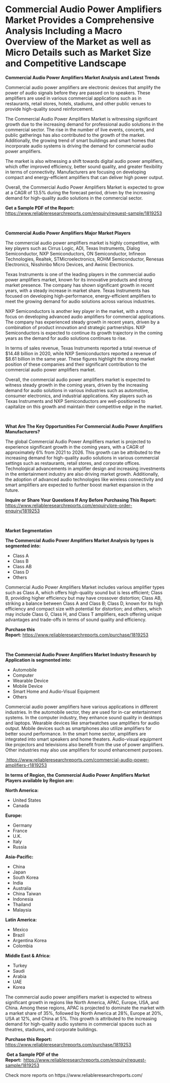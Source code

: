 <p><h1>Commercial Audio Power Amplifiers Market Provides a Comprehensive Analysis Including a Macro Overview of the Market as well as Micro Details such as Market Size and Competitive Landscape</h1></p><p><strong>Commercial Audio Power Amplifiers Market Analysis and Latest Trends</strong></p>
<p><p>Commercial audio power amplifiers are electronic devices that amplify the power of audio signals before they are passed on to speakers. These amplifiers are used in various commercial applications such as in restaurants, retail stores, hotels, stadiums, and other public venues to provide high-quality sound reinforcement.</p><p>The Commercial Audio Power Amplifiers Market is witnessing significant growth due to the increasing demand for professional audio solutions in the commercial sector. The rise in the number of live events, concerts, and public gatherings has also contributed to the growth of the market. Additionally, the growing trend of smart buildings and smart homes that incorporate audio systems is driving the demand for commercial audio power amplifiers.</p><p>The market is also witnessing a shift towards digital audio power amplifiers, which offer improved efficiency, better sound quality, and greater flexibility in terms of connectivity. Manufacturers are focusing on developing compact and energy-efficient amplifiers that can deliver high power output.</p><p>Overall, the Commercial Audio Power Amplifiers Market is expected to grow at a CAGR of 13.5% during the forecast period, driven by the increasing demand for high-quality audio solutions in the commercial sector.</p></p>
<p><strong>Get a Sample PDF of the Report:&nbsp;</strong> <a href="https://www.reliableresearchreports.com/enquiry/request-sample/1819253">https://www.reliableresearchreports.com/enquiry/request-sample/1819253</a></p>
<p>&nbsp;</p>
<p><strong>Commercial Audio Power Amplifiers Major Market Players</strong></p>
<p><p>The commercial audio power amplifiers market is highly competitive, with key players such as Cirrus Logic, ADI, Texas Instruments, Dialog Semiconductor, NXP Semiconductors, ON Semiconductor, Infineon Technologies, Realtek, STMicroelectronics, ROHM Semiconductor, Renesas Electronics, Nisshinbo Micro Devices, and Awinic Electronics.</p><p>Texas Instruments is one of the leading players in the commercial audio power amplifiers market, known for its innovative products and strong market presence. The company has shown significant growth in recent years, with a steady increase in market share. Texas Instruments has focused on developing high-performance, energy-efficient amplifiers to meet the growing demand for audio solutions across various industries.</p><p>NXP Semiconductors is another key player in the market, with a strong focus on developing advanced audio amplifiers for commercial applications. The company has experienced steady growth in recent years, driven by a combination of product innovation and strategic partnerships. NXP Semiconductors is expected to continue its growth trajectory in the coming years as the demand for audio solutions continues to rise.</p><p>In terms of sales revenue, Texas Instruments reported a total revenue of $14.48 billion in 2020, while NXP Semiconductors reported a revenue of $8.61 billion in the same year. These figures highlight the strong market position of these companies and their significant contribution to the commercial audio power amplifiers market.</p><p>Overall, the commercial audio power amplifiers market is expected to witness steady growth in the coming years, driven by the increasing demand for audio solutions in various industries such as automotive, consumer electronics, and industrial applications. Key players such as Texas Instruments and NXP Semiconductors are well-positioned to capitalize on this growth and maintain their competitive edge in the market.</p></p>
<p>&nbsp;</p>
<p><strong>What Are The Key Opportunities For Commercial Audio Power Amplifiers Manufacturers?</strong></p>
<p><p>The global Commercial Audio Power Amplifiers market is projected to experience significant growth in the coming years, with a CAGR of approximately 6% from 2021 to 2026. This growth can be attributed to the increasing demand for high-quality audio solutions in various commercial settings such as restaurants, retail stores, and corporate offices. Technological advancements in amplifier design and increasing investments in the entertainment industry are also driving market growth. Additionally, the adoption of advanced audio technologies like wireless connectivity and smart amplifiers are expected to further boost market expansion in the future.</p></p>
<p><strong>Inquire or Share Your Questions If Any Before Purchasing This Report:</strong> <a href="https://www.reliableresearchreports.com/enquiry/pre-order-enquiry/1819253">https://www.reliableresearchreports.com/enquiry/pre-order-enquiry/1819253</a></p>
<p>&nbsp;</p>
<p><strong>Market Segmentation</strong></p>
<p><strong>The Commercial Audio Power Amplifiers Market Analysis by types is segmented into:</strong></p>
<p><ul><li>Class A</li><li>Class B</li><li>Class AB</li><li>Class D</li><li>Others</li></ul></p>
<p><p>Commercial Audio Power Amplifiers Market includes various amplifier types such as Class A, which offers high-quality sound but is less efficient; Class B, providing higher efficiency but may have crossover distortion; Class AB, striking a balance between Class A and Class B; Class D, known for its high efficiency and compact size with potential for distortion; and others, which may include Class G, Class H, and Class T amplifiers, each offering unique advantages and trade-offs in terms of sound quality and efficiency.</p></p>
<p><strong>Purchase this Report:&nbsp;</strong><a href="https://www.reliableresearchreports.com/purchase/1819253">https://www.reliableresearchreports.com/purchase/1819253</a></p>
<p>&nbsp;</p>
<p><strong>The Commercial Audio Power Amplifiers Market Industry Research by Application is segmented into:</strong></p>
<p><ul><li>Automobile</li><li>Computer</li><li>Wearable Device</li><li>Mobile Device</li><li>Smart Home and Audio-Visual Equipment</li><li>Others</li></ul></p>
<p><p>Commercial audio power amplifiers have various applications in different industries. In the automobile sector, they are used for in-car entertainment systems. In the computer industry, they enhance sound quality in desktops and laptops. Wearable devices like smartwatches use amplifiers for audio output. Mobile devices such as smartphones also utilize amplifiers for better sound performance. In the smart home sector, amplifiers are integrated into smart speakers and home theaters. Audio-visual equipment like projectors and televisions also benefit from the use of power amplifiers. Other industries may also use amplifiers for sound enhancement purposes.</p></p>
<p><a href="https://www.reliableresearchreports.com/commercial-audio-power-amplifiers-r1819253">&nbsp;https://www.reliableresearchreports.com/commercial-audio-power-amplifiers-r1819253</a></p>
<p><strong>In terms of Region, the Commercial Audio Power Amplifiers Market Players available by Region are:</strong></p>
<p>
    <p> <strong> North America: </strong>
        <ul>
            <li>United States</li>
            <li>Canada</li>
        </ul>
        </p> 
    <p> <strong> Europe: </strong>
        <ul>
            <li>Germany</li>
            <li>France</li>
            <li>U.K.</li>
            <li>Italy</li>
            <li>Russia</li>
        </ul>
        </p> 
    <p> <strong> Asia-Pacific: </strong>
        <ul>
            <li>China</li>
            <li>Japan</li>
            <li>South Korea</li>
            <li>India</li>
            <li>Australia</li>
            <li>China Taiwan</li>
            <li>Indonesia</li>
            <li>Thailand</li>
            <li>Malaysia</li>
        </ul>
        </p> 
    <p> <strong> Latin America: </strong>
        <ul>
            <li>Mexico</li>
            <li>Brazil</li>
            <li>Argentina Korea</li>
            <li>Colombia</li>
        </ul>
        </p> 
    <p> <strong> Middle East & Africa: </strong>
        <ul>
            <li>Turkey</li>
            <li>Saudi</li>
            <li>Arabia</li>
            <li>UAE</li>
            <li>Korea</li>
        </ul>
    </p>
    </p>
<p><p>The commercial audio power amplifiers market is expected to witness significant growth in regions like North America, APAC, Europe, USA, and China. Among these regions, APAC is projected to dominate the market with a market share of 35%, followed by North America at 28%, Europe at 20%, USA at 12%, and China at 5%. This growth is attributed to the increasing demand for high-quality audio systems in commercial spaces such as theatres, stadiums, and corporate buildings.</p></p>
<p><strong>Purchase this Report: </strong><a href="https://www.reliableresearchreports.com/purchase/1819253">https://www.reliableresearchreports.com/purchase/1819253</a></p>
<p>&nbsp;<strong>Get a Sample PDF of the Report:&nbsp;&nbsp;</strong><a href="https://www.reliableresearchreports.com/enquiry/request-sample/1819253">https://www.reliableresearchreports.com/enquiry/request-sample/1819253</a></p>
<p><strong></strong></p>
<p>Check more reports on https://www.reliableresearchreports.com/</p>